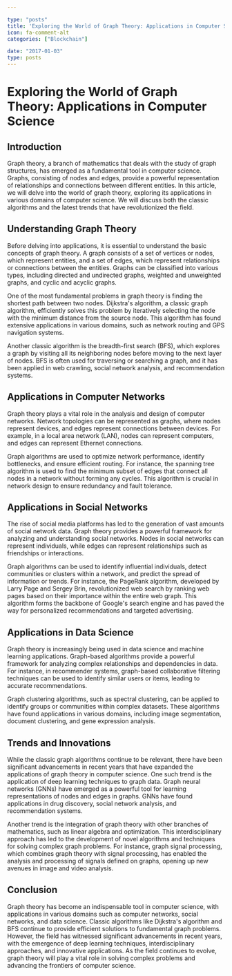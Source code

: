 ```yaml
---

type: "posts"
title: 'Exploring the World of Graph Theory: Applications in Computer Science'
icon: fa-comment-alt
categories: ["Blockchain"]

date: "2017-01-03"
type: posts
---
```





# Exploring the World of Graph Theory: Applications in Computer Science

## Introduction

Graph theory, a branch of mathematics that deals with the study of graph structures, has emerged as a fundamental tool in computer science. Graphs, consisting of nodes and edges, provide a powerful representation of relationships and connections between different entities. In this article, we will delve into the world of graph theory, exploring its applications in various domains of computer science. We will discuss both the classic algorithms and the latest trends that have revolutionized the field.

## Understanding Graph Theory

Before delving into applications, it is essential to understand the basic concepts of graph theory. A graph consists of a set of vertices or nodes, which represent entities, and a set of edges, which represent relationships or connections between the entities. Graphs can be classified into various types, including directed and undirected graphs, weighted and unweighted graphs, and cyclic and acyclic graphs.

One of the most fundamental problems in graph theory is finding the shortest path between two nodes. Dijkstra's algorithm, a classic graph algorithm, efficiently solves this problem by iteratively selecting the node with the minimum distance from the source node. This algorithm has found extensive applications in various domains, such as network routing and GPS navigation systems.

Another classic algorithm is the breadth-first search (BFS), which explores a graph by visiting all its neighboring nodes before moving to the next layer of nodes. BFS is often used for traversing or searching a graph, and it has been applied in web crawling, social network analysis, and recommendation systems.

## Applications in Computer Networks

Graph theory plays a vital role in the analysis and design of computer networks. Network topologies can be represented as graphs, where nodes represent devices, and edges represent connections between devices. For example, in a local area network (LAN), nodes can represent computers, and edges can represent Ethernet connections.

Graph algorithms are used to optimize network performance, identify bottlenecks, and ensure efficient routing. For instance, the spanning tree algorithm is used to find the minimum subset of edges that connect all nodes in a network without forming any cycles. This algorithm is crucial in network design to ensure redundancy and fault tolerance.

## Applications in Social Networks

The rise of social media platforms has led to the generation of vast amounts of social network data. Graph theory provides a powerful framework for analyzing and understanding social networks. Nodes in social networks can represent individuals, while edges can represent relationships such as friendships or interactions.

Graph algorithms can be used to identify influential individuals, detect communities or clusters within a network, and predict the spread of information or trends. For instance, the PageRank algorithm, developed by Larry Page and Sergey Brin, revolutionized web search by ranking web pages based on their importance within the entire web graph. This algorithm forms the backbone of Google's search engine and has paved the way for personalized recommendations and targeted advertising.

## Applications in Data Science

Graph theory is increasingly being used in data science and machine learning applications. Graph-based algorithms provide a powerful framework for analyzing complex relationships and dependencies in data. For instance, in recommender systems, graph-based collaborative filtering techniques can be used to identify similar users or items, leading to accurate recommendations.

Graph clustering algorithms, such as spectral clustering, can be applied to identify groups or communities within complex datasets. These algorithms have found applications in various domains, including image segmentation, document clustering, and gene expression analysis.

## Trends and Innovations

While the classic graph algorithms continue to be relevant, there have been significant advancements in recent years that have expanded the applications of graph theory in computer science. One such trend is the application of deep learning techniques to graph data. Graph neural networks (GNNs) have emerged as a powerful tool for learning representations of nodes and edges in graphs. GNNs have found applications in drug discovery, social network analysis, and recommendation systems.

Another trend is the integration of graph theory with other branches of mathematics, such as linear algebra and optimization. This interdisciplinary approach has led to the development of novel algorithms and techniques for solving complex graph problems. For instance, graph signal processing, which combines graph theory with signal processing, has enabled the analysis and processing of signals defined on graphs, opening up new avenues in image and video analysis.

## Conclusion

Graph theory has become an indispensable tool in computer science, with applications in various domains such as computer networks, social networks, and data science. Classic algorithms like Dijkstra's algorithm and BFS continue to provide efficient solutions to fundamental graph problems. However, the field has witnessed significant advancements in recent years, with the emergence of deep learning techniques, interdisciplinary approaches, and innovative applications. As the field continues to evolve, graph theory will play a vital role in solving complex problems and advancing the frontiers of computer science.